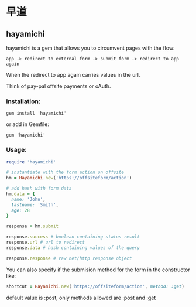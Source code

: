 # 早道 
## hayamichi

hayamichi is a gem that allows you to circumvent pages with the flow:  

`app -> redirect to external form -> submit form -> redirect to app again`  

When the redirect to app again carries values in the url.  

Think of pay-pal offsite payments or oAuth.  

### Installation:

`gem install 'hayamichi'`  

or add in Gemfile:  

`gem 'hayamichi'` 

### Usage:

```ruby
require 'hayamichi'

# instantiate with the form action on offsite
hm = Hayamichi.new('https://offsiteform/action')

# add hash with form data
hm.data = {
  name: 'John',
  lastname: 'Smith',
  age: 28
}

response = hm.submit

response.success # boolean containing status result
response.url # url to redirect
response.data # hash containing values of the query

response.response # raw net/http response object
```


You can also specify if the submision method for the form in the constructor like:

```ruby
shortcut = Hayamichi.new('https://offsiteform/action', method: :get)
```

default value is :post, only methods allowed are :post and :get
